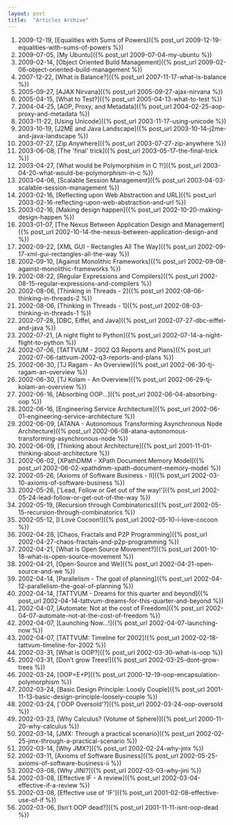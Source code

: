 ```yaml
---
layout: post
title:  "Articles Archive"
---
```


1.  2009-12-19, [Equalities with Sums of Powers]({% post_url 2009-12-19-equalities-with-sums-of-powers %})
2.  2009-07-05, [My Ubuntu]({% post_url 2009-07-04-my-ubuntu %})
3.  2009-02-14, [Object Oriented Build Management]({% post_url 2009-02-06-object-oriented-build-management %})
4.  2007-12-22, [What is Balance?]({% post_url 2007-11-17-what-is-balance %})
5.  2005-09-27, [AJAX Nirvana]({% post_url 2005-09-27-ajax-nirvana %})
6.  2005-04-15, [What to Test?]({% post_url 2005-04-13-what-to-test %})
7.  2004-04-25, [AOP, Proxy, and Metadata]({% post_url 2004-02-25-aop-proxy-and-metadata %})
8.  2003-11-22, [Using Unicode]({% post_url 2003-11-17-using-unicode %})
9.  2003-10-19, [J2ME and Java Landscape]({% post_url 2003-10-14-j2me-and-java-landscape %})
10. 2003-07-27, [Zip Anywhere]({% post_url 2003-07-27-zip-anywhere %})
11. 2003-06-08, [The 'final' trick]({% post_url 2003-05-17-the-final-trick %})
12. 2003-04-27, [What would be Polymorphism in C ?!]({% post_url 2003-04-20-what-would-be-polymorphism-in-c %})
13. 2003-04-06, [Scalable Session Management]({% post_url 2003-04-03-scalable-session-management %})
14. 2003-02-16, [Reflecting upon Web Abstraction and URL]({% post_url 2003-02-16-reflecting-upon-web-abstraction-and-url %})
15. 2003-02-16, [Making design happen]({% post_url 2002-10-20-making-design-happen %})
16. 2003-01-07, [The Nexus Between Application Design and Management]({% post_url 2002-10-14-the-nexus-between-application-design-and %})
17. 2002-09-22, [XML GUI - Rectangles All The Way]({% post_url 2002-09-17-xml-gui-rectangles-all-the-way %})
18. 2002-09-10, [Against Monolithic Frameworks]({% post_url 2002-09-08-against-monolithic-frameworks %})
19. 2002-08-22, [Regular Expressions and Compilers]({% post_url 2002-08-15-regular-expressions-and-compilers %})
20. 2002-08-06, [Thinking in Threads - 2]({% post_url 2002-08-06-thinking-in-threads-2 %})
21. 2002-08-06, [Thinking in Threads - 1]({% post_url 2002-08-03-thinking-in-threads-1 %})
22. 2002-07-28, [DBC, Eiffel, and Java]({% post_url 2002-07-27-dbc-eiffel-and-java %})
23. 2002-07-21, [A night flight to Python]({% post_url 2002-07-14-a-night-flight-to-python %})
24. 2002-07-06, [TATTVUM - 2002 Q3 Reports and Plans]({% post_url 2002-07-06-tattvum-2002-q3-reports-and-plans %})
25. 2002-06-30, [TJ Ragam - An Overview]({% post_url 2002-06-30-tj-ragam-an-overview %})
26. 2002-06-30, [TJ Kolam - An Overview]({% post_url 2002-06-29-tj-kolam-an-overview %})
27. 2002-06-16, [Absorbing OOP...]({% post_url 2002-06-04-absorbing-oop %})
28. 2002-06-16, [Engineering Service Architecture]({% post_url 2002-06-01-engineering-service-architecture %})
29. 2002-06-09, [ATANA - Autonomous Transforming Asynchronous Node Architecture]({% post_url 2002-06-08-atana-autonomous-transforming-asynchronous-node %})
30. 2002-06-09, [Thinking about Architecture]({% post_url 2001-11-01-thinking-about-architecture %})
31. 2002-06-02, [XPathDMM - XPath Document Memory Model]({% post_url 2002-06-02-xpathdmm-xpath-document-memory-model %})
32. 2002-05-26, [Axioms of Software Business - II]({% post_url 2002-03-10-axioms-of-software-business %})
33. 2002-05-26, ['Lead, Follow or Get out of the way!']({% post_url 2002-05-24-lead-follow-or-get-out-of-the-way %})
34. 2002-05-19, [Recursion through Combinatorics]({% post_url 2002-05-15-recursion-through-combinatorics %})
35. 2002-05-12, [I Love Cocoon!]({% post_url 2002-05-10-i-love-cocoon %})
36. 2002-04-28, [Chaos, Fractals and P2P Programming]({% post_url 2002-04-27-chaos-fractals-and-p2p-programming %})
37. 2002-04-21, [What is Open Source Movement?]({% post_url 2001-10-18-what-is-open-source-movement %})
38. 2002-04-21, [Open-Source and We]({% post_url 2002-04-21-open-source-and-we %})
39. 2002-04-14, [Parallelism - The goal of planning]({% post_url 2002-04-12-parallelism-the-goal-of-planning %})
40. 2002-04-14, [TATTVUM - Dreams for this quarter and beyond]({% post_url 2002-04-14-tattvum-dreams-for-this-quarter-and-beyond %})
41. 2002-04-07, [Automate: Not at the cost of Freedom]({% post_url 2002-04-07-automate-not-at-the-cost-of-freedom %})
42. 2002-04-07, [Launching Now...!]({% post_url 2002-04-07-launching-now %})
43. 2002-04-07, [TATTVUM: Timeline for 2002]({% post_url 2002-02-18-tattvum-timeline-for-2002 %})
44. 2002-03-31, [What is OOP?]({% post_url 2002-03-30-what-is-oop %})
45. 2002-03-31, [Don't grow Trees!]({% post_url 2002-03-25-dont-grow-trees %})
46. 2002-03-24, [OOP=E+P]({% post_url 2000-12-19-oop-encapsulation-polymorphism %})
47. 2002-03-24, [Basic Design Principle: Loosly Couple]({% post_url 2001-11-13-basic-design-principle-loosely-couple %})
48. 2002-03-24, ['OOP Oversold'?]({% post_url 2002-03-24-oop-oversold %})
49. 2002-03-23, [Why Calculus? (Volume of Sphere)]({% post_url 2000-11-20-why-calculus %})
50. 2002-03-14, [JMX: Through a practical scenario]({% post_url 2002-02-25-jmx-through-a-practical-scenario %})
51. 2002-03-14, [Why JMX?]({% post_url 2002-02-24-why-jmx %})
52. 2002-03-11, [Axioms of Software Business]({% post_url 2002-05-25-axioms-of-software-business-ii %})
53. 2002-03-08, [Why JINI?]({% post_url 2002-03-03-why-jini %})
54. 2002-03-08, [Effective IF - A review]({% post_url 2002-03-04-effective-if-a-review %})
55. 2002-03-08, [Effective use of 'IF']({% post_url 2001-02-08-effective-use-of-if %})
56. 2002-03-06, [Isn't OOP dead?]({% post_url 2001-11-11-isnt-oop-dead %})
